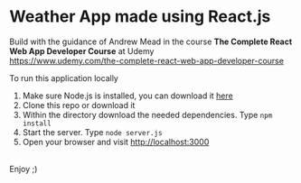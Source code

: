 # Weather App made using React.js

Build with the guidance of Andrew Mead in the course <strong>The Complete React Web App Developer Course</strong> at Udemy<br />
https://www.udemy.com/the-complete-react-web-app-developer-course<br />

To run this application locally<br />
1. Make sure Node.js is installed, you can download it [here](https://nodejs.org/en/download)<br />
2. Clone this repo or download it<br />
3. Within the directory download the needed dependencies. Type `npm install`<br />
4. Start the server. Type `node server.js` <br />
5. Open your browser and visit [http://localhost:3000](http://localhost:3000) <br />
<br />
Enjoy ;)<br />
